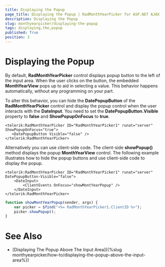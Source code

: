 ```yaml
---
title: Displaying the Popup
page_title: Displaying the Popup | RadMonthYearPicker for ASP.NET AJAX Documentation
description: Displaying the Popup
slug: monthyearpicker/displaying-the-popup
tags: displaying,the,popup
published: True
position: 3
---
```


# Displaying the Popup



By default, **RadMonthYearPicker** control displays popup button to the left of the input area. When the user clicks on the button, the embedded **MonthYearView** pops up to aid in selecting a value. This behavior happens automatically, without any programming on your part.

To alter this behavior, you can hide the **DatePopupButton** of the **RadMonthYearPicker** control and display the popup control when the user interacts with the **DateInput**. You need to set the **DatePopupButton.Visible** property to **false** and **ShowPopupOnFocus** to **true**.


````ASPNET
<telerik:RadMonthYearPicker ID="RadMonthYearPicker1" runat="server" ShowPopupOnFocus="true">
   <DatePopupButton Visible="false" />
</telerik:RadMonthYearPicker>
````


Alternatively you can use client-side code. The client-side **showPopup()** method displays the popup **MonthYearView** control. The following example illustrates how to hide the popup buttons and use client-side code to display the popup. 


````ASPNET
<telerik:RadMonthYearPicker ID="RadMonthYearPicker1" runat="server" DatePopupButton-Visible="false">
    <DateInput>
        <ClientEvents OnFocus="showMontYearPopup" />
    </DateInput>
</telerik:RadMonthYearPicker>
````
````JavaScript
function showMontYearPopup(sender, args) {
    var picker = $find("<%= RadMonthYearPicker1.ClientID %>");
    picker.showPopup();
}
````



# See Also

 * [Displaying The Popup Above The Input Area]({%slug monthyearpicker/how-to/displaying-the-popup-above-the-input-area%})


